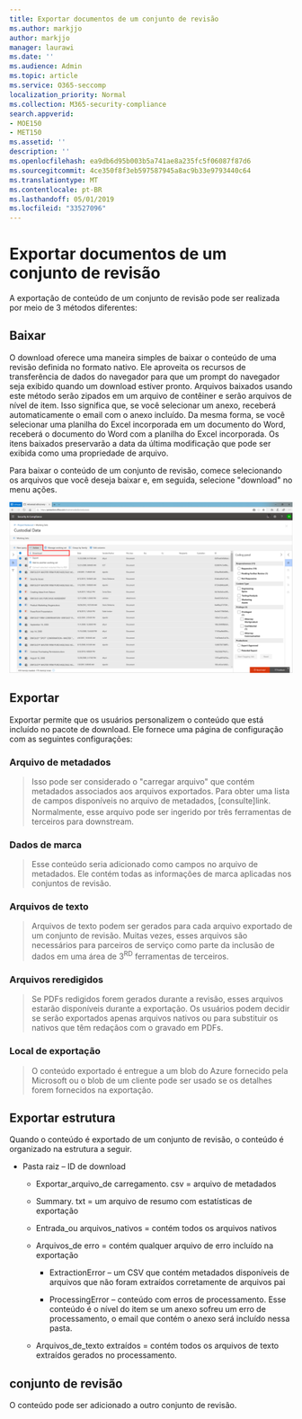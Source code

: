 ```yaml
---
title: Exportar documentos de um conjunto de revisão
ms.author: markjjo
author: markjjo
manager: laurawi
ms.date: ''
ms.audience: Admin
ms.topic: article
ms.service: O365-seccomp
localization_priority: Normal
ms.collection: M365-security-compliance
search.appverid:
- MOE150
- MET150
ms.assetid: ''
description: ''
ms.openlocfilehash: ea9db6d95b003b5a741ae8a235fc5f06087f87d6
ms.sourcegitcommit: 4ce350f8f3eb597587945a8ac9b33e9793440c64
ms.translationtype: MT
ms.contentlocale: pt-BR
ms.lasthandoff: 05/01/2019
ms.locfileid: "33527096"
---
```

# <a name="export-documents-from-a-review-set"></a>Exportar documentos de um conjunto de revisão

A exportação de conteúdo de um conjunto de revisão pode ser realizada por meio de 3 métodos diferentes:

## <a name="download"></a>Baixar

O download oferece uma maneira simples de baixar o conteúdo de uma revisão definida no formato nativo. Ele aproveita os recursos de transferência de dados do navegador para que um prompt do navegador seja exibido quando um download estiver pronto. Arquivos baixados usando este método serão zipados em um arquivo de contêiner e serão arquivos de nível de item. Isso significa que, se você selecionar um anexo, receberá automaticamente o email com o anexo incluído. Da mesma forma, se você selecionar uma planilha do Excel incorporada em um documento do Word, receberá o documento do Word com a planilha do Excel incorporada. Os itens baixados preservarão a data da última modificação que pode ser exibida como uma propriedade de arquivo.

Para baixar o conteúdo de um conjunto de revisão, comece selecionando os arquivos que você deseja baixar e, em seguida, selecione "download" no menu ações.

![Captura de tela de uma descrição de computador gerada automaticamente](../media/eDiscoDownload.png)

## <a name="export"></a>Exportar

Exportar permite que os usuários personalizem o conteúdo que está incluído no pacote de download. Ele fornece uma página de configuração com as seguintes configurações:

### <a name="metadata-file"></a>Arquivo de metadados

> Isso pode ser considerado o "carregar arquivo" que contém metadados associados aos arquivos exportados. Para obter uma lista de campos disponíveis no arquivo de metadados, \[consulte\]link. Normalmente, esse arquivo pode ser ingerido<sup></sup> por três ferramentas de terceiros para downstream.

### <a name="tag-data"></a>Dados de marca

> Esse conteúdo seria adicionado como campos no arquivo de metadados. Ele contém todas as informações de marca aplicadas nos conjuntos de revisão.

### <a name="text-files"></a>Arquivos de texto

> Arquivos de texto podem ser gerados para cada arquivo exportado de um conjunto de revisão. Muitas vezes, esses arquivos são necessários para parceiros de serviço como parte da inclusão de dados em uma área de 3<sup>RD</sup> ferramentas de terceiros.

### <a name="redacted-files"></a>Arquivos reredigidos

> Se PDFs redigidos forem gerados durante a revisão, esses arquivos estarão disponíveis durante a exportação. Os usuários podem decidir se serão exportados apenas arquivos nativos ou para substituir os nativos que têm redaçãos com o gravado em PDFs.

### <a name="export-location"></a>Local de exportação

> O conteúdo exportado é entregue a um blob do Azure fornecido pela Microsoft ou o blob de um cliente pode ser usado se os detalhes forem fornecidos na exportação.

## <a name="export-structure"></a>Exportar estrutura

Quando o conteúdo é exportado de um conjunto de revisão, o conteúdo é organizado na estrutura a seguir.

  - Pasta raiz – ID de download
    
      - Exportar\_arquivo\_de carregamento. csv = arquivo de metadados
    
      - Summary. txt = um arquivo de resumo com estatísticas de exportação
    
      - Entrada\_ou arquivos\_nativos = contém todos os arquivos nativos
    
      - Arquivos\_de erro = contém qualquer arquivo de erro incluído na exportação
        
          - ExtractionError – um CSV que contém metadados disponíveis de arquivos que não foram extraídos corretamente de arquivos pai
        
          - ProcessingError – conteúdo com erros de processamento. Esse conteúdo é o nível do item se um anexo sofreu um erro de processamento, o email que contém o anexo será incluído nessa pasta.
    
      - Arquivos\_de\_texto extraídos = contém todos os arquivos de texto extraídos gerados no processamento.

## <a name="review-set"></a>conjunto de revisão

O conteúdo pode ser adicionado a outro conjunto de revisão.